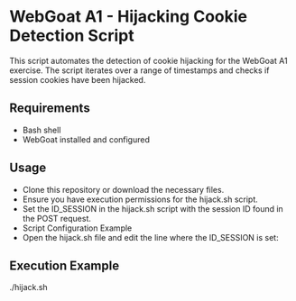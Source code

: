 # WebGoat A1 - Hijacking Cookie Detection Script
This script automates the detection of cookie hijacking for the WebGoat A1 exercise. The script iterates over a range of timestamps and checks if session cookies have been hijacked.

## Requirements
- Bash shell
- WebGoat installed and configured

## Usage
- Clone this repository or download the necessary files.
- Ensure you have execution permissions for the hijack.sh script.
- Set the ID_SESSION in the hijack.sh script with the session ID found in the POST request.
- Script Configuration Example
- Open the hijack.sh file and edit the line where the ID_SESSION is set:

## Execution Example
./hijack.sh 

